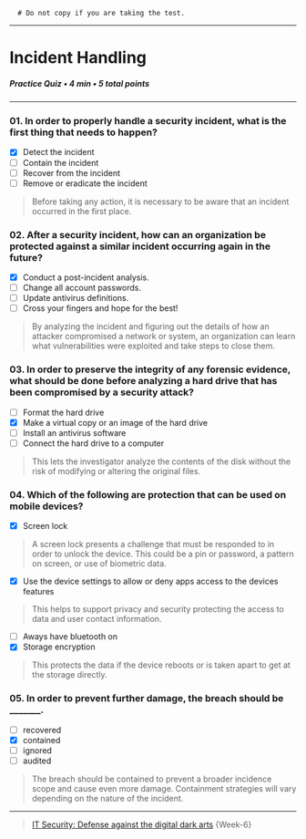 ```
  # Do not copy if you are taking the test.
```
--- 

# Incident Handling    
##### Practice Quiz • 4 min • 5 total points 
----- 

### 01. In order to properly handle a security incident, what is the first thing that needs to happen?     
- [x] Detect the incident     
- [ ] Contain the incident      
- [ ] Recover from the incident      
- [ ] Remove or eradicate the incident    
> Before taking any action, it is necessary to be aware that an incident occurred in the first place. 


### 02. After a security incident, how can an organization be protected against a similar incident occurring again in the future?     
- [x] Conduct a post-incident analysis.     
- [ ] Change all account passwords.     
- [ ] Update antivirus definitions.     
- [ ] Cross your fingers and hope for the best!   
> By analyzing the incident and figuring out the details of how an attacker compromised a network or system, an organization can learn what vulnerabilities were exploited and take steps to close them.    


### 03. In order to preserve the integrity of any forensic evidence, what should be done before analyzing a hard drive that has been compromised by a security attack?         
- [ ] Format the hard drive      
- [x] Make a virtual copy or an image of the hard drive     
- [ ] Install an antivirus software     
- [ ] Connect the hard drive to a computer   
> This lets the investigator analyze the contents of the disk without the risk of modifying or altering the original files.    


### 04. Which of the following are protection that can be used on mobile devices?     
- [x] Screen lock      
> A screen lock presents a challenge that must be responded to in order to unlock the device. This could be a pin or password, a pattern on screen, or use of biometric data.   
- [x] Use the device settings to allow or deny apps access to the devices features     
> This helps to support privacy and security protecting the access to data and user contact information.   
- [ ] Aways have bluetooth on     
- [x] Storage encryption   
> This protects the data if the device reboots or is taken apart to get at the storage directly.   


### 05. In order to prevent further damage, the breach should be _______.    
- [ ] recovered     
- [x] contained     
- [ ] ignored    
- [ ] audited    
> The breach should be contained to prevent a broader incidence scope and cause even more damage. Containment strategies will vary depending on the nature of the incident.  


--- 
> [IT Security: Defense against the digital dark arts](https://www.coursera.org/learn/it-security/) {Week-6} 
